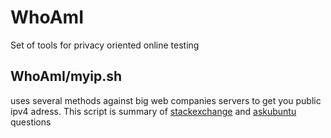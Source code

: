 # WhoAmI
Set of tools for privacy oriented online testing


## WhoAmI/myip.sh
uses several methods against big web companies servers to get you public ipv4 adress. This script is summary of [stackexchange](http://unix.stackexchange.com/questions/22615/how-can-i-get-my-external-ip-address-in-a-shell-script) and [askubuntu](http://askubuntu.com/questions/95910/command-for-determining-my-public-ip) questions
